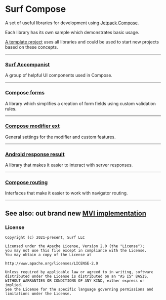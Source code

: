 # Surf Compose

A set of useful libraries for development using [Jetpack Compose](https://developer.android.com/jetpack/compose).

Each library has its own sample which demonstrates basic usage.

[A template project](https://github.com/surfstudio/compose-template-android) uses all libraries and could be used to start new projects based on these concepts.
___

### [Surf Accompanist](https://github.com/surfstudio/surf-accompanist/)

A group of helpful UI components used in Compose.

___

### [Compose forms](https://github.com/surfstudio/surf-compose-forms)

A library which simplifies a creation of form fields using custom validation rules.

___

### [Compose modifier ext](https://github.com/surfstudio/surf-compose-modifier-ext)

General settings for the modifier and custom features.

___

### [Android response result](https://github.com/surfstudio/surf-android-response-result)

A library that makes it easier to interact with server responses.

___

### [Compose routing](https://github.com/surfstudio/surf-compose-routing)

Interfaces that make it easier to work with navigator routing.

___

## See also: out brand new [MVI implementation](https://github.com/surfstudio/surf-mvi-flow)

### License

```text
Copyright (c) 2021-present, Surf LLC  

Licensed under the Apache License, Version 2.0 (the "License");  
you may not use this file except in compliance with the License.  
You may obtain a copy of the License at  

http://www.apache.org/licenses/LICENSE-2.0  

Unless required by applicable law or agreed to in writing, software  
distributed under the License is distributed on an "AS IS" BASIS,  
WITHOUT WARRANTIES OR CONDITIONS OF ANY KIND, either express or implied.  
See the License for the specific language governing permissions and  
limitations under the License.  
```
